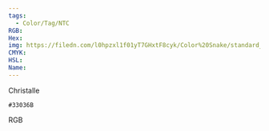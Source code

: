 ```yaml
---
tags:
  - Color/Tag/NTC
RGB:
Hex:
img: https://filedn.com/l0hpzxl1f01yT7GHxtF8cyk/Color%20Snake/standard_csv_to_svg//33036B.svg
CMYK:
HSL:
Name:
---
```

Christalle
```palette
#33036B
```
RGB
